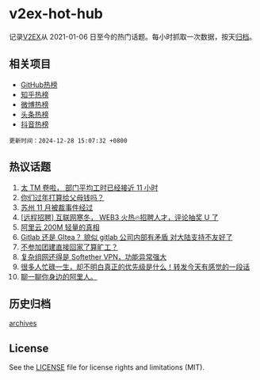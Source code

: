# v2ex-hot-hub

 记录[V2EX](https://www.v2ex.com/)从 2021-01-06 日至今的热门话题。每小时抓取一次数据，按天[归档](archives)。
 
 ## 相关项目

- [GitHub热榜](https://github.com/snaildev/github-hot-hub)
- [知乎热榜](https://github.com/snaildev/zhihu-hot-hub)
- [微博热榜](https://github.com/snaildev/weibo-hot-hub)
- [头条热榜](https://github.com/snaildev/toutiao-hot-hub)
- [抖音热榜](https://github.com/snaildev/douyin-hot-hub)


 `更新时间：2024-12-28 15:07:32 +0800`

## 热议话题

1. [太 TM 卷啦， 部门平均工时已经接近 11 小时](https://www.v2ex.com/t/1100724)
1. [你们过年打算给父母钱吗？](https://www.v2ex.com/t/1100726)
1. [苏州 11 月被裁事件经过](https://www.v2ex.com/t/1100729)
1. [[远程招聘] 互联网寒冬， WEB3 火热🔥招聘人才，评论抽奖 U 了](https://www.v2ex.com/t/1100875)
1. [阿里云 200M 轻量的真相](https://www.v2ex.com/t/1100755)
1. [Gitlab 还是 GItea？ 貌似 gitlab 公司内部有矛盾 对大陆支持不友好了](https://www.v2ex.com/t/1100764)
1. [不参加团建直接回家了算旷工？](https://www.v2ex.com/t/1100754)
1. [复杂组网还得是 Softether VPN，功能异常强大](https://www.v2ex.com/t/1100777)
1. [很多人忙碌一生，却不明白真正的优先级是什么！转发今天有感觉的一段话](https://www.v2ex.com/t/1100756)
1. [聊一聊你身边的阿里人。](https://www.v2ex.com/t/1100847)

## 历史归档

[archives](archives)

## License

See the [LICENSE](LICENSE) file for license rights and limitations (MIT).
